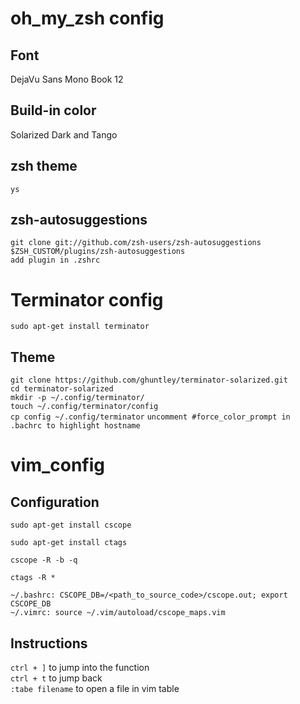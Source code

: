 # oh_my_zsh config  
## Font  
DejaVu Sans Mono Book 12
## Build-in color  
Solarized Dark and Tango  
## zsh theme  
`ys`
## zsh-autosuggestions
`git clone git://github.com/zsh-users/zsh-autosuggestions $ZSH_CUSTOM/plugins/zsh-autosuggestions`  
`add plugin in .zshrc`  
# Terminator config  
`sudo apt-get install terminator`  
## Theme  
`git clone https://github.com/ghuntley/terminator-solarized.git`  
`cd terminator-solarized`   
`mkdir -p ~/.config/terminator/`  
`touch ~/.config/terminator/config`  
`cp config ~/.config/terminator`
`uncomment #force_color_prompt in .bachrc to highlight hostname`


# vim_config
## Configuration
`sudo apt-get install cscope`  

`sudo apt-get install ctags`  

`cscope -R -b -q`  

`ctags -R *`  

`~/.bashrc: CSCOPE_DB=/<path_to_source_code>/cscope.out; export CSCOPE_DB`  
`~/.vimrc: source ~/.vim/autoload/cscope_maps.vim`  
## Instructions
`ctrl + ]` to jump into the function  
`ctrl + t` to jump back  
`:tabe filename` to open a file in vim table  

